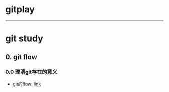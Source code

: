# gitplay

---
# git study
## 0. git flow
### 0.0 理清git存在的意义
* git的flow: [link](https://guides.github.com/introduction/flow/)
